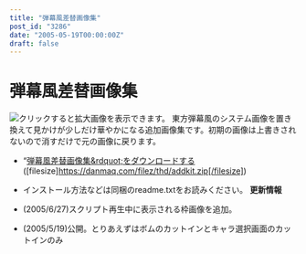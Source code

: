 ```yaml
---
title: "弾幕風差替画像集"
post_id: "3286"
date: "2005-05-19T00:00:00Z"
draft: false
---
```


# 弾幕風差替画像集

![クリックすると拡大画像を表示できます。](/image/thd/addkit_s.jpg) 東方弾幕風のシステム画像を置き換えて見かけが少しだけ華やかになる追加画像集です。初期の画像は上書きされないので消すだけで元の画像に戻ります。 

  * “[弾幕風差替画像集&rdquot;をダウンロードする](/filez/thd/addkit.zip) ([filesize]https://danmaq.com/filez/thd/addkit.zip[/filesize])
  * インストール方法などは同梱のreadme.txtをお読みください。
**更新情報**

  * (2005/6/27)スクリプト再生中に表示される枠画像を追加。
  * (2005/5/19)公開。とりあえずはボムのカットインとキャラ選択画面のカットインのみ
